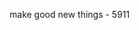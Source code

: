 make good new things - 5911 

<!---
parampreetsingh217/parampreetsingh217 is a ✨ special ✨ repository because its `README.md` (this file) appears on your GitHub profile.
You can click the Preview link to take a look at your changes.
--->
